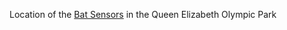 Location of the [Bat Sensors](https://connected-environments.org/portfolio/shazamforbats/) in the Queen Elizabeth Olympic Park